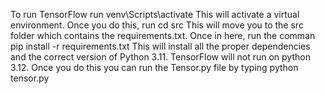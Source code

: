 To run TensorFlow run 
    venv\Scripts\activate
This will activate a virtual environment. Once you do this, run
    cd src
This will move you to the src folder which contains the requirements.txt. Once in here, run the comman
    pip install -r requirements.txt
This will install all the proper dependencies and the correct version of Python 3.11. TensorFlow will not run on python 3.12. Once you do this you can run the Tensor.py file by typing 
    python tensor.py
